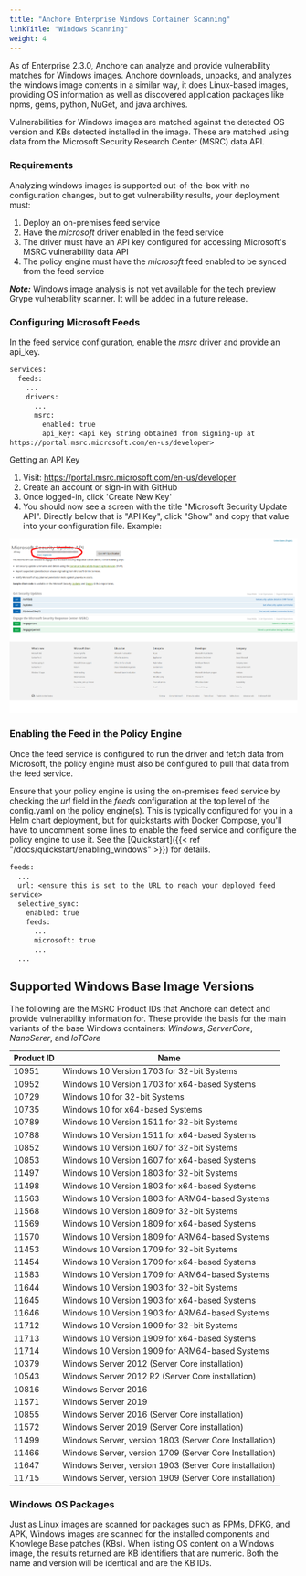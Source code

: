 ```yaml
---
title: "Anchore Enterprise Windows Container Scanning"
linkTitle: "Windows Scanning"
weight: 4
---
```



As of Enterprise 2.3.0, Anchore can analyze and provide vulnerability matches for Windows images. Anchore downloads, unpacks, and analyzes the windows image contents in a similar
way, it does Linux-based images, providing OS information as well as discovered application packages like npms, gems, python, NuGet, and java archives.

Vulnerabilities for Windows images are matched against the detected OS version and KBs detected installed in the image. These are matched using data from the Microsoft Security Research Center (MSRC) data API.

### Requirements

Analyzing windows images is supported out-of-the-box with no configuration changes, but to get vulnerability results, your deployment must:

1. Deploy an on-premises feed service
1. Have the _microsoft_ driver enabled in the feed service
1. The driver must have an API key configured for accessing Microsoft's MSRC vulnerability data API
1. The policy engine must have the _microsoft_ feed enabled to be synced from the feed service

***Note:*** Windows image analysis is not yet available for the tech preview Grype vulnerability scanner. It will be added in a future release.

### Configuring Microsoft Feeds

In the feed service configuration, enable the _msrc_ driver and provide an api_key.

```
services:
  feeds:
    ...
    drivers:
      ...
      msrc:
        enabled: true
        api_key: <api key string obtained from signing-up at https://portal.msrc.microsoft.com/en-us/developer>
```

Getting an API Key

1. Visit: https://portal.msrc.microsoft.com/en-us/developer
1. Create an account or sign-in with GitHub
1. Once logged-in, click 'Create New Key'
1. You should now see a screen with the title "Microsoft Security Update API". Directly below that is "API Key", click "Show" and copy that value into your configuration file. Example:

![Microsoft Security Update API](MsrcApiKeySelect.png)


### Enabling the Feed in the Policy Engine

Once the feed service is configured to run the driver and fetch data from Microsoft, the policy engine must also be configured to pull that data from the feed service.

Ensure that your policy engine is using the on-premises feed service by checking the _url_ field in the _feeds_ configuration at the top level of the config.yaml on the policy engine(s).
This is typically configured for you in a Helm chart deployment, but for quickstarts with Docker Compose, you'll have to uncomment some lines to enable the feed service and configure the policy engine to use it. See the [Quickstart]({{< ref "/docs/quickstart/enabling_windows" >}}) for details.


```
feeds:
  ...
  url: <ensure this is set to the URL to reach your deployed feed service>
  selective_sync:
    enabled: true
    feeds:
      ...
      microsoft: true
      ...
  ...
```


## Supported Windows Base Image Versions

The following are the MSRC Product IDs that Anchore can detect and provide vulnerability information for. These provide the basis for the main variants of the base
Windows containers: _Windows_, _ServerCore_, _NanoSerer_, and _IoTCore_


| Product ID | Name |
|------------|------|
| 10951 | Windows 10 Version 1703 for 32-bit Systems |
| 10952 | Windows 10 Version 1703 for x64-based Systems |
| 10729 | Windows 10 for 32-bit Systems |
| 10735 | Windows 10 for x64-based Systems |
| 10789 | Windows 10 Version 1511 for 32-bit Systems |
| 10788 | Windows 10 Version 1511 for x64-based Systems |
| 10852 | Windows 10 Version 1607 for 32-bit Systems |
| 10853 | Windows 10 Version 1607 for x64-based Systems |
| 11497 | Windows 10 Version 1803 for 32-bit Systems |
| 11498 | Windows 10 Version 1803 for x64-based Systems |
| 11563 | Windows 10 Version 1803 for ARM64-based Systems |
| 11568 | Windows 10 Version 1809 for 32-bit Systems |
| 11569 | Windows 10 Version 1809 for x64-based Systems |
| 11570 | Windows 10 Version 1809 for ARM64-based Systems |
| 11453 | Windows 10 Version 1709 for 32-bit Systems |
| 11454 | Windows 10 Version 1709 for x64-based Systems |
| 11583 | Windows 10 Version 1709 for ARM64-based Systems |
| 11644 | Windows 10 Version 1903 for 32-bit Systems |
| 11645 | Windows 10 Version 1903 for x64-based Systems |
| 11646 | Windows 10 Version 1903 for ARM64-based Systems |
| 11712 | Windows 10 Version 1909 for 32-bit Systems |
| 11713 | Windows 10 Version 1909 for x64-based Systems |
| 11714 | Windows 10 Version 1909 for ARM64-based Systems |
| 10379 | Windows Server 2012 (Server Core installation) |
| 10543 | Windows Server 2012 R2 (Server Core installation) |
| 10816 | Windows Server 2016 |
| 11571 | Windows Server 2019 |
| 10855 | Windows Server 2016  (Server Core installation) |
| 11572 | Windows Server 2019  (Server Core installation) |
| 11499 | Windows Server, version 1803  (Server Core Installation) |
| 11466 | Windows Server, version 1709  (Server Core Installation) |
| 11647 | Windows Server, version 1903 (Server Core installation) |
| 11715 | Windows Server, version 1909 (Server Core installation) |


### Windows OS Packages

Just as Linux images are scanned for packages such as RPMs, DPKG, and APK, Windows images are scanned for the installed components and Knowlege Base patches (KBs). When listing OS content on a Windows image, the results returned are KB identifiers that are numeric. Both the name and version will
be identical and are the KB IDs.




